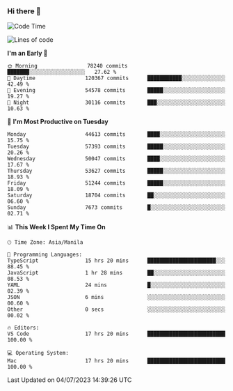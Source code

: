 ### Hi there 👋

<!--START_SECTION:waka-->
![Code Time](http://img.shields.io/badge/Code%20Time-4%2C133%20hrs%2055%20mins-blue)

![Lines of code](https://img.shields.io/badge/From%20Hello%20World%20I%27ve%20Written-108.6%20million%20lines%20of%20code-blue)

**I'm an Early 🐤** 

```text
🌞 Morning                78240 commits       ███████░░░░░░░░░░░░░░░░░░   27.62 % 
🌆 Daytime                120367 commits      ███████████░░░░░░░░░░░░░░   42.49 % 
🌃 Evening                54578 commits       █████░░░░░░░░░░░░░░░░░░░░   19.27 % 
🌙 Night                  30116 commits       ███░░░░░░░░░░░░░░░░░░░░░░   10.63 % 
```
📅 **I'm Most Productive on Tuesday** 

```text
Monday                   44613 commits       ████░░░░░░░░░░░░░░░░░░░░░   15.75 % 
Tuesday                  57393 commits       █████░░░░░░░░░░░░░░░░░░░░   20.26 % 
Wednesday                50047 commits       ████░░░░░░░░░░░░░░░░░░░░░   17.67 % 
Thursday                 53627 commits       █████░░░░░░░░░░░░░░░░░░░░   18.93 % 
Friday                   51244 commits       █████░░░░░░░░░░░░░░░░░░░░   18.09 % 
Saturday                 18704 commits       ██░░░░░░░░░░░░░░░░░░░░░░░   06.60 % 
Sunday                   7673 commits        █░░░░░░░░░░░░░░░░░░░░░░░░   02.71 % 
```


📊 **This Week I Spent My Time On** 

```text
🕑︎ Time Zone: Asia/Manila

💬 Programming Languages: 
TypeScript               15 hrs 20 mins      ██████████████████████░░░   88.45 % 
JavaScript               1 hr 28 mins        ██░░░░░░░░░░░░░░░░░░░░░░░   08.53 % 
YAML                     24 mins             █░░░░░░░░░░░░░░░░░░░░░░░░   02.39 % 
JSON                     6 mins              ░░░░░░░░░░░░░░░░░░░░░░░░░   00.60 % 
Other                    0 secs              ░░░░░░░░░░░░░░░░░░░░░░░░░   00.02 % 

🔥 Editors: 
VS Code                  17 hrs 20 mins      █████████████████████████   100.00 % 

💻 Operating System: 
Mac                      17 hrs 20 mins      █████████████████████████   100.00 % 
```


 Last Updated on 04/07/2023 14:39:26 UTC
<!--END_SECTION:waka-->


<!--
**rad182/rad182** is a ✨ _special_ ✨ repository because its `README.md` (this file) appears on your GitHub profile.

Here are some ideas to get you started:

- 🔭 I’m currently working on ...
- 🌱 I’m currently learning ...
- 👯 I’m looking to collaborate on ...
- 🤔 I’m looking for help with ...
- 💬 Ask me about ...
- 📫 How to reach me: ...
- 😄 Pronouns: ...
- ⚡ Fun fact: ...
-->
